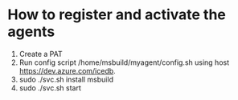 How to register and activate the agents
========================================

1. Create a PAT
2. Run config script /home/msbuild/myagent/config.sh using host https://dev.azure.com/icedb.
3. sudo ./svc.sh install msbuild
4. sudo ./svc.sh start

